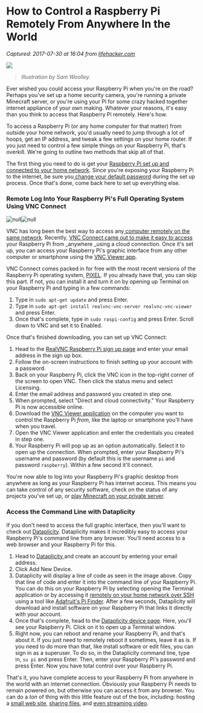 # How to Control a Raspberry Pi Remotely From Anywhere In the World

_Captured: 2017-07-30 at 16:04 from [lifehacker.com](http://lifehacker.com/how-to-control-a-raspberry-pi-remotely-from-anywhere-in-1792892937/amp)_

![](https://i.kinja-img.com/gawker-media/image/upload/s--xu4wTt1B--/c_scale,fl_progressive,q_80,w_800/ng1xhuw0kityksytqfjb.png)

> _Illustration by Sam Woolley._

Ever wished you could access your Raspberry Pi when you're on the road? Perhaps you've set up a home security camera, you're running a private Minecraft server, or you're using your Pi for some crazy hacked together internet appliance of your own making. Whatever your reasons, it's easy than you think to access that Raspberry Pi remotely. Here's how.

To access a Raspberry Pi (or any home computer for that matter) from outside your home network, you'd usually need to jump through a lot of hoops, get an IP address, and tweak a few settings on your home router. If you just need to control a few simple things on your Raspberry Pi, that's overkill. We're going to outline two methods that skip all of that.

The first thing you need to do is get your [Raspberry Pi set up and connected to your home network](http://lifehacker.com/the-always-up-to-date-guide-to-setting-up-your-raspberr-1781419054). Since you're exposing your Raspberry Pi to the internet, be sure you[ change your default password](https://www.raspberrypi.org/documentation/linux/usage/users.md) during the set up process. Once that's done, come back here to set up everything else.

### Remote Log Into Your Raspberry Pi's Full Operating System Using VNC Connect

![null](https://i.kinja-img.com/gawker-media/image/upload/s--uvqpxEo9--/xugumrkku9zlkbjfz8aq.jpg)![null](https://i.kinja-img.com/gawker-media/image/upload/s--dozfiK_R--/xugumrkku9zlkbjfz8aq.gif)

VNC has long been the best way to access any[ computer remotely on the same network](http://lifehacker.com/how-to-control-your-raspberry-pi-from-any-computer-usin-1788592777). Recently, [VNC Connect came out to make it easy to access](http://lifehacker.com/you-can-now-easily-connect-to-your-raspberry-pi-from-an-1792438276) your Raspberry Pi from _anywhere _using a cloud connection. Once it's set up, you can access your Raspberry Pi's graphic interface from any other computer or smartphone using the [VNC Viewer app](https://www.realvnc.com/download/viewer/raspberrypi/).

VNC Connect comes packed in for free with the most recent versions of the Raspberry Pi operating system, [PIXEL](http://lifehacker.com/the-new-raspberry-pi-os-is-here-and-it-looks-great-1787194540). If you already have that, you can skip this part. If not, you can install it and turn it on by opening up Terminal on your Raspberry Pi and typing in a few commands:

  1. Type in `sudo apt-get update` and press Enter.
  2. Type in `sudo apt-get install realvnc-vnc-server realvnc-vnc-viewer` and press Enter.
  3. Once that's complete, type in `sudo raspi-config` and press Enter. Scroll down to VNC and set it to Enabled.

Once that's finished downloading, you can set up VNC Connect:

  1. Head to the [RealVNC Raspberry Pi sign up page](https://www.realvnc.com/raspberrypi/#sign-up) and enter your email address in the sign up box.
  2. Follow the on-screen instructions to finish setting up your account with a password.
  3. Back on your Raspberry Pi, click the VNC icon in the top-right corner of the screen to open VNC. Then click the status menu and select Licensing.
  4. Enter the email address and password you created in step one.
  5. When prompted, select "Direct and cloud connectivity." Your Raspberry Pi is now accessible online.
  6. Download the [VNC Viewer application](https://www.realvnc.com/download/viewer/) on the computer you want to control the Raspberry Pi _from_, like the laptop or smartphone you'll have when you travel. 
  7. Open the VNC Viewer application and enter the credentials you created in step one.
  8. Your Raspberry Pi will pop up as an option automatically. Select it to open up the connection. When prompted, enter your Raspberry Pi's username and password (by default this is the username `pi` and password `raspberry`). Within a few second it'll connect.

You're now able to log into your Raspberry Pi's graphic desktop from anywhere as long as your Raspberry Pi has internet access. This means you can take control of any security software, check on the status of any projects you've set up, or [play Minecraft on your private server](http://lifehacker.com/learn-all-kind-of-coding-skills-using-a-raspberry-pi-an-1784535192).

### Access the Command Line with Dataplicity

If you don't need to access the full graphic interface, then you'll want to check out [Dataplicity](https://www.dataplicity.com). Dataplicity makes it incredibly easy to access your Raspberry Pi's command line from any browser. You'll need access to a web browser and your Raspberry Pi for this.

  1. Head to [Dataplicity ](https://www.dataplicity.com)and create an account by entering your email address.
  2. Click Add New Device.
  3. Dataplicity will display a line of code as seen in the image above. Copy that line of code and enter it into the command line of your Raspberry Pi. You can do this on your Raspberry Pi by selecting opening the Terminal application or by accessing it [remotely on your home network over SSH](http://lifehacker.com/how-to-control-your-raspberry-pi-from-any-computer-usin-1788592777) using a tool like [Adafruit's Pi Finder](https://github.com/adafruit/Adafruit-Pi-Finder). After a few seconds, Dataplicity will download and install software on your Raspberry Pi that links it directly with your account.
  4. Once that's complete, head to the [Dataplicity device page](https://www.dataplicity.com/devices/). Here, you'll see your Raspberry Pi. Click on it to open up a Terminal window.
  5. Right now, you can reboot and rename your Raspberry Pi, and that's about it. If you just need to remotely reboot it sometimes, leave it as is. If you need to do more than that, like install software or edit files, you can sign in as a superuser. To do so, in the Dataplicity command line, type in, `su pi` and press Enter. Then, enter your Raspberry Pi's password and press Enter. Now you have total control over your Raspberry Pi. 

That's it, you have complete access to your Raspberry Pi from anywhere in the world with an internet connection. Obviously your Raspberry Pi needs to remain powered on, but otherwise you can access it from any browser. You can do a _ton_ of thing with this little feature out of the box, including: hosting a [small web site](https://docs.dataplicity.com/docs/host-a-website-from-your-pi), [sharing files](https://docs.dataplicity.com/docs/share-files-from-your-pi), and [even streaming video](https://docs.dataplicity.com/docs/stream-live-video-from-your-pi).
